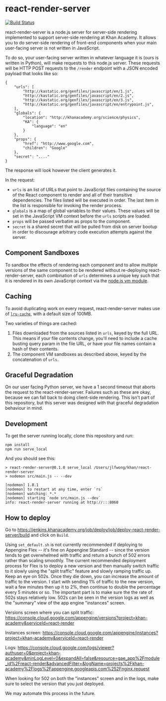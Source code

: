 # react-render-server

[![Build Status](https://travis-ci.org/Khan/react-render-server.svg?branch=master)](https://travis-ci.org/Khan/react-render-server)

react-render-server is a node.js server for server-side rendering implemented to
support server-side rendering at Khan Academy. It allows you to do server-side
rendering of front-end components when your main user-facing server is not
written in JavaScript.

To do so, your user-facing server written in whatever language it is (ours is
written in Python), will make requests to this node.js server. These requests
will be HTTP POST requests to the `/render` endpoint with a JSON encoded payload
that looks like so:

    {
        "urls": [
            "http://kastatic.org/genfiles/javascript/en/1.js",
            "http://kastatic.org/genfiles/javascript/en/2.js",
            "http://kastatic.org/genfiles/javascript/en/3.js",
            "http://kastatic.org/genfiles/javascript/en/entrypoint.js",
        ],
        "globals": {
            "location": "http://khanacademy.org/science/physics",
            "KA": {
                "language": "en"
            }
        },
        "props": {
            "href": "http://www.google.com",
            "children": "Google"
        },
        "secret": "...."
    }

The response will look however the client generates it.

In the request:

- `urls` is an list of URLs that point to JavaScript files containing the source
  of the React component to render and all of their transitive dependencies. The
  files listed will be executed in order. The last item in the list is
  responsible for invoking the render process.
- `globals` is a map of global variables to their values. These values will be
  set in the JavaScript VM context before the `urls` scripts are loaded.
- `props` will be passed verbatim as props to the component.
- `secret` is a shared secret that will be pulled from disk on server bootup in
  order to discourage arbitrary code execution attempts against the server.

## Component Sandboxes

To sandbox the effects of rendering each component and to allow multiple
versions of the same component to be rendered without re-deploying
react-render-server, each combination of `urls` determines a unique key such
that it is rendered in its own JavaScript context via the
[node.js vm module][vm].

## Caching

To avoid duplicating work on every request, react-render-server makes use of
[`lru-cache`][lru-cache], with a default size of 100MB.

Two varieties of things are cached:

1. Files downloaded from the sources listed in `urls`, keyed by the full URL.
   This means if your file contents change, you'll need to include a cache
   busting query param in the file URL, or have your file names contain a hash
   of their contents.
2. The component VM sandboxes as described above, keyed by the concatenation of
   `urls`.

## Graceful Degradation

On our user facing Python server, we have a 1 second timeout that aborts the
request to the react-render-server. Failures such as these are okay, because we
can fall back to doing client-side rendering. This isn't part of this
repository, but this server was designed with that graceful degradation
behaviour in mind.


## Development

To get the server running locally, clone this repository and run:

    npm install
    npm run serve_local

And you should see this:

    > react-render-server@0.1.0 serve_local /Users/jlfwong/khan/react-render-server
    > nodemon src/main.js -- --dev

    [nodemon] 1.8.1
    [nodemon] to restart at any time, enter `rs`
    [nodemon] watching: *.*
    [nodemon] starting `node src/main.js --dev`
    info: react-render-server running at http://:::8060

## How to deploy

Go to https://jenkins.khanacademy.org/job/deploy/job/deploy-react-render-server/build
and click on `Build`.

Using `set_default.sh` is not currently recommended if deploying to
Appengine Flex -- it's fine on Appengine Standard -- since the version
tends to get overwhelmed with traffic and return a bunch of 502 errors
rather than scaling smoothly. The current recommended deployment
process for Flex is to deploy a new version and then manually switch
traffic to it slowly using the "split traffic" feature and slowly
ramping traffic up. Keep an eye on 502s. Once they die down, you can
increase the amount of traffic to the version. I start with sending 1%
of traffic to the new version, wait a few minutes then up it to 2%,
then continue to double the percentage every 5 minutes or so. The
important part is to make sure the the rate of 502s stays relatively
low. 502s can be seen in the version logs as well as the "summary"
view of the app engine "instances" screen.

Versions screen where you can split traffic:
https://console.cloud.google.com/appengine/versions?project=khan-academy&serviceId=react-render

Instances screen:
https://console.cloud.google.com/appengine/instances?project=khan-academy&serviceId=react-render

Logs:
https://console.cloud.google.com/logs/viewer?authuser=0&project=khan-academy&minLogLevel=0&expandAll=false&resource=gae_app%2Fmodule_id%2Freact-render&advancedFilter=&logName=projects%2Fkhan-academy%2Flogs%2Fappengine.googleapis.com%252Fnginx.request

When looking for 502 on both the "instances" screen and in the logs, make sure
to select the version that you just deployed.

We may automate this process in the future.

[react-dom]: https://www.npmjs.com/package/react-dom
[aphrodite]: https://github.com/Khan/aphrodite
[renderStatic]: https://github.com/Khan/aphrodite#server-side-rendering
[lru-cache]: https://www.npmjs.com/package/lru-cache
[vm]: https://nodejs.org/api/vm.html
